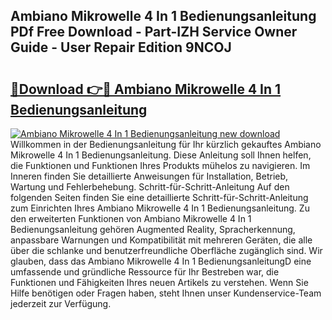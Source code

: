 ## Ambiano Mikrowelle 4 In 1 Bedienungsanleitung PDf Free Download - Part-IZH Service Owner Guide - User Repair Edition 9NCOJ

# <h2><a href="http://df5c49j.blite.top/?on=Ambiano+Mikrowelle+4+In+1+Bedienungsanleitung">🔗Download 👉🔴 Ambiano Mikrowelle 4 In 1 Bedienungsanleitung</a></h2>

[![Ambiano Mikrowelle 4 In 1 Bedienungsanleitung new download](https://i.imgur.com/lujVjoI.png)](http://df5c49j.blite.top/?on=Ambiano+Mikrowelle+4+In+1+Bedienungsanleitung)
Willkommen in der Bedienungsanleitung für Ihr kürzlich gekauftes Ambiano Mikrowelle 4 In 1 Bedienungsanleitung. Diese Anleitung soll Ihnen helfen, die Funktionen und Funktionen Ihres Produkts mühelos zu navigieren. Im Inneren finden Sie detaillierte Anweisungen für Installation, Betrieb, Wartung und Fehlerbehebung. Schritt-für-Schritt-Anleitung Auf den folgenden Seiten finden Sie eine detaillierte Schritt-für-Schritt-Anleitung zum Einrichten Ihres Ambiano Mikrowelle 4 In 1 Bedienungsanleitung. Zu den erweiterten Funktionen von Ambiano Mikrowelle 4 In 1 Bedienungsanleitung gehören Augmented Reality, Spracherkennung, anpassbare Warnungen und Kompatibilität mit mehreren Geräten, die alle über die schlanke und benutzerfreundliche Oberfläche zugänglich sind. Wir glauben, dass das Ambiano Mikrowelle 4 In 1 BedienungsanleitungD eine umfassende und gründliche Ressource für Ihr Bestreben war, die Funktionen und Fähigkeiten Ihres neuen Artikels zu verstehen. Wenn Sie Hilfe benötigen oder Fragen haben, steht Ihnen unser Kundenservice-Team jederzeit zur Verfügung.
